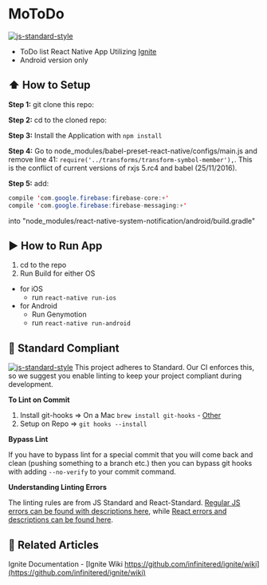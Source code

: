 #  MoToDo
[![js-standard-style](https://img.shields.io/badge/code%20style-standard-brightgreen.svg?style=flat)](http://standardjs.com/)

* ToDo list React Native App Utilizing [Ignite](https://github.com/infinitered/ignite)
* Android version only

## :arrow_up: How to Setup

**Step 1:** git clone this repo:

**Step 2:** cd to the cloned repo:

**Step 3:** Install the Application with `npm install`

**Step 4:** Go to node_modules/babel-preset-react-native/configs/main.js and remove line 41: `require('../transforms/transform-symbol-member'),`. This is the conflict of current versions of rxjs 5.rc4 and babel (25/11/2016).

**Step 5:** add:
```java
compile 'com.google.firebase:firebase-core:+'
compile 'com.google.firebase:firebase-messaging:+'
```
into "node_modules/react-native-system-notification/android/build.gradle"


## :arrow_forward: How to Run App

1. cd to the repo
2. Run Build for either OS
  * for iOS
    * run `react-native run-ios`
  * for Android
    * Run Genymotion
    * run `react-native run-android`

## :no_entry_sign: Standard Compliant

[![js-standard-style](https://cdn.rawgit.com/feross/standard/master/badge.svg)](https://github.com/feross/standard)
This project adheres to Standard.  Our CI enforces this, so we suggest you enable linting to keep your project compliant during development.

**To Lint on Commit**

1. Install git-hooks => On a Mac `brew install git-hooks` - [Other](https://github.com/icefox/git-hooks/)
2. Setup on Repo => `git hooks --install`

**Bypass Lint**

If you have to bypass lint for a special commit that you will come back and clean (pushing something to a branch etc.) then you can bypass git hooks with adding `--no-verify` to your commit command.

**Understanding Linting Errors**

The linting rules are from JS Standard and React-Standard.  [Regular JS errors can be found with descriptions here](http://eslint.org/docs/rules/), while [React errors and descriptions can be found here](https://github.com/yannickcr/eslint-plugin-react).

## :open_file_folder: Related Articles
Ignite Documentation - [Ignite Wiki https://github.com/infinitered/ignite/wiki](https://github.com/infinitered/ignite/wiki)
